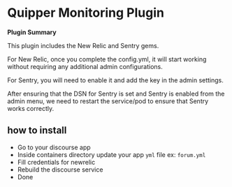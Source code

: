 # **Quipper Monitoring** Plugin

**Plugin Summary**

This plugin includes the New Relic and Sentry gems.

For New Relic, once you complete the config.yml, it will start working without requiring any additional admin configurations.

For Sentry, you will need to enable it and add the key in the admin settings.

After ensuring that the DSN for Sentry is set and Sentry is enabled from the admin menu, we need to restart the service/pod to ensure that Sentry works correctly.

## how to install

- Go to your discourse app
- Inside containers directory update your app `yml` file ex: `forum.yml`
- Fill credentials for newrelic
- Rebuild the discourse service
- Done
